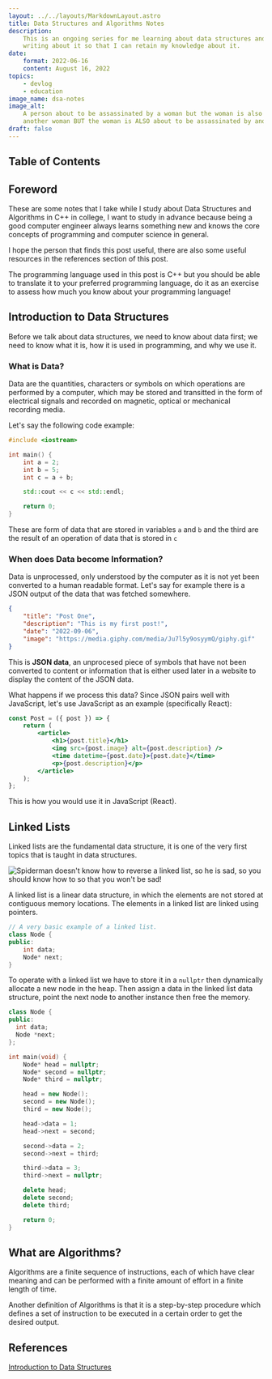```yaml
---
layout: ../../layouts/MarkdownLayout.astro
title: Data Structures and Algorithms Notes
description:
    This is an ongoing series for me learning about data structures and algorithms using C++, I am
    writing about it so that I can retain my knowledge about it.
date:
    format: 2022-06-16
    content: August 16, 2022
topics:
    - devlog
    - education
image_name: dsa-notes
image_alt:
    A person about to be assassinated by a woman but the woman is also about to be assassinated by
    another woman BUT the woman is ALSO about to be assassinated by another man!
draft: false
---
```


## Table of Contents

## Foreword

These are some notes that I take while I study about Data Structures and Algorithms in C++ in
college, I want to study in advance because being a good computer engineer always learns something
new and knows the core concepts of programming and computer science in general.

I hope the person that finds this post useful, there are also some useful resources in the
references section of this post.

The programming language used in this post is C++ but you should be able to translate it to your
preferred programming language, do it as an exercise to assess how much you know about your
programming language!

## Introduction to Data Structures

Before we talk about data structures, we need to know about data first; we need to know what it is,
how it is used in programming, and why we use it.

### What is Data?

Data are the quantities, characters or symbols on which operations are performed by a computer,
which may be stored and transitted in the form of electrical signals and recorded on magnetic,
optical or mechanical recording media.

Let's say the following code example:

```cpp
#include <iostream>

int main() {
    int a = 2;
    int b = 5;
    int c = a + b;

    std::cout << c << std::endl;

    return 0;
}
```

These are form of data that are stored in variables `a` and `b` and the third are the result of an
operation of data that is stored in `c`

### When does Data become Information?

Data is unprocessed, only understood by the computer as it is not yet been converted to a human
readable format. Let's say for example there is a JSON output of the data that was fetched
somewhere.

```json
{
	"title": "Post One",
	"description": "This is my first post!",
	"date": "2022-09-06",
	"image": "https://media.giphy.com/media/Ju7l5y9osyymQ/giphy.gif"
}
```

This is **JSON data**, an unprocesed piece of symbols that have not been converted to content or
information that is either used later in a website to display the content of the JSON data.

What happens if we process this data? Since JSON pairs well with JavaScript, let's use JavaScript as
an example (specifically React):

```jsx
const Post = ({ post }) => {
	return (
		<article>
			<h1>{post.title}</h1>
			<img src={post.image} alt={post.description} />
			<time datetime={post.date}>{post.date}</time>
			<p>{post.description}</p>
		</article>
	);
};
```

This is how you would use it in JavaScript (React).

## Linked Lists

Linked lists are the fundamental data structure, it is one of the very first topics that is taught
in data structures.

![Spiderman doesn't know how to reverse a linked list, so he is sad, so you should know how to so that you won't be sad!](/spiderman-linked-list.jpeg)

A linked list is a linear data structure, in which the elements are not stored at contiguous memory
locations. The elements in a linked list are linked using pointers.

```cpp
// A very basic example of a linked list.
class Node {
public:
    int data;
    Node* next;
}
```

To operate with a linked list we have to store it in a `nullptr` then dynamically allocate a new
node in the heap. Then assign a data in the linked list data structure, point the next node to
another instance then free the memory.

```cpp
class Node {
public:
  int data;
  Node *next;
};

int main(void) {
    Node* head = nullptr;
    Node* second = nullptr;
    Node* third = nullptr;

    head = new Node();
    second = new Node();
    third = new Node();

    head->data = 1;
    head->next = second;

    second->data = 2;
    second->next = third;

    third->data = 3;
    third->next = nullptr;

    delete head;
    delete second;
    delete third;

    return 0;
}
```

## What are Algorithms?

Algorithms are a finite sequence of instructions, each of which have clear meaning and can be
performed with a finite amount of effort in a finite length of time.

Another definition of Algorithms is that it is a step-by-step procedure which defines a set of
instruction to be executed in a certain order to get the desired output.

## References

[Introduction to Data Structures][intro-to-dsa]

[intro-to-dsa]: https://www.youtube.com/watch?v=xLetJpcjHS0&list=PLBlnK6fEyqRj9lld8sWIUNwlKfdUoPd1Y
